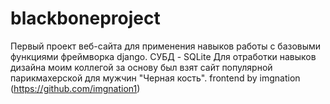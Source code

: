 # blackboneproject
Первый проект веб-сайта для применения навыков работы с базовыми функциями фреймворка django.
СУБД - SQLite
Для отработки навыков дизайна моим коллегой за основу был взят сайт популярной парикмахерской для мужчин "Черная кость".
frontend by imgnation (https://github.com/imgnation1)
